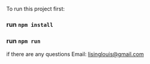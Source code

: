 To run this project first:

### run `npm install`
### run `npm run`

if there are any questions Email: lisinglouis@gmail.com
